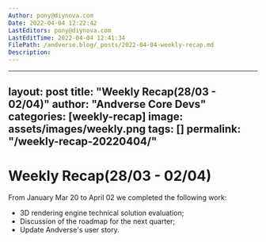 ```yaml
---
Author: pony@diynova.com
Date: 2022-04-04 12:22:42
LastEditors: pony@diynova.com
LastEditTime: 2022-04-04 12:41:34
FilePath: /andverse.blog/_posts/2022-04-04-weekly-recap.md
Description: 
---
```

---
layout: post
title:  "Weekly Recap(28/03 - 02/04)"
author: "Andverse Core Devs"
categories: [weekly-recap]
image: assets/images/weekly.png
tags: []
permalink: "/weekly-recap-20220404/"
---

# Weekly Recap(28/03 - 02/04)

From January Mar 20 to April 02 we completed the following work:

- 3D rendering engine technical solution evaluation;
- Discussion of the roadmap for the next quarter;
- Update Andverse's user story.


